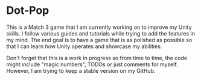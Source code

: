 # Dot-Pop
This is a Match 3 game that I am currently working on to improve my Unity skills. I follow various guides and tutorials while trying to add the features in my mind. The end goal is to have a game that is as polished as possible so that I can learn how Unity operates and showcase my abilities.

Don't forget that this is a work in progress so from time to time, the code might include "magic numbers", TODOs or just comments for myself. However, I am trying to keep a stable version on my GitHub. 